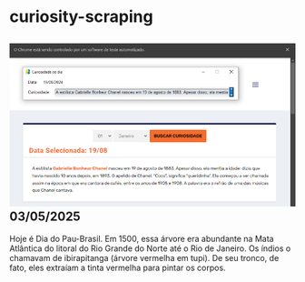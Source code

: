 # curiosity-scraping
![Budget](./execucao.png)
03/05/2025
-
Hoje é Dia do Pau-Brasil. Em 1500, essa árvore era abundante na Mata Atlântica do litoral do Rio Grande do Norte até o Rio de Janeiro. Os índios o chamavam de ibirapitanga (árvore vermelha em tupi). De seu tronco, de fato, eles extraíam a tinta vermelha para pintar os corpos.
